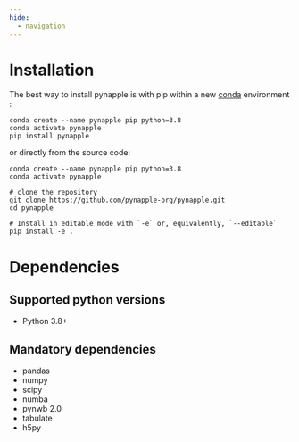 ```yaml
---
hide:
  - navigation
---
```


# Installation

The best way to install pynapple is with pip within a new [conda](https://docs.conda.io/en/latest/) environment :

    
``` {.sourceCode .shell}
conda create --name pynapple pip python=3.8
conda activate pynapple
pip install pynapple
```

or directly from the source code:

``` {.sourceCode .shell}
conda create --name pynapple pip python=3.8
conda activate pynapple

# clone the repository
git clone https://github.com/pynapple-org/pynapple.git
cd pynapple

# Install in editable mode with `-e` or, equivalently, `--editable`
pip install -e .
```

# Dependencies

## Supported python versions
  
  - Python 3.8+

## Mandatory dependencies

  -   pandas
  -   numpy
  -   scipy
  -   numba
  -   pynwb 2.0
  -   tabulate
  -   h5py


